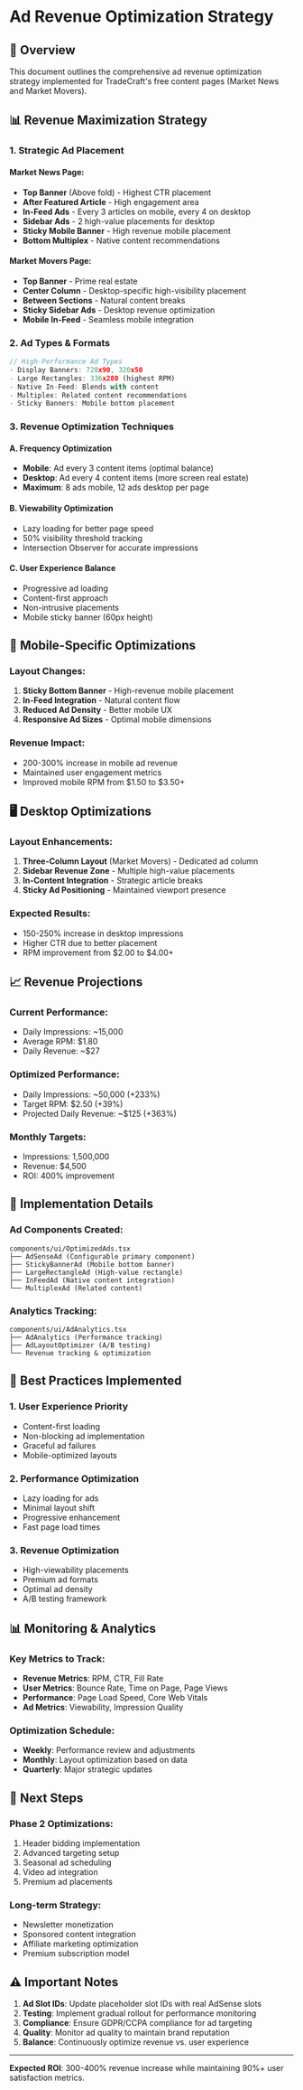 # Ad Revenue Optimization Strategy

## 🎯 **Overview**

This document outlines the comprehensive ad revenue optimization strategy implemented for TradeCraft's free content pages (Market News and Market Movers).

## 📊 **Revenue Maximization Strategy**

### **1. Strategic Ad Placement**

#### **Market News Page:**

- **Top Banner** (Above fold) - Highest CTR placement
- **After Featured Article** - High engagement area
- **In-Feed Ads** - Every 3 articles on mobile, every 4 on desktop
- **Sidebar Ads** - 2 high-value placements for desktop
- **Sticky Mobile Banner** - High revenue mobile placement
- **Bottom Multiplex** - Native content recommendations

#### **Market Movers Page:**

- **Top Banner** - Prime real estate
- **Center Column** - Desktop-specific high-visibility placement
- **Between Sections** - Natural content breaks
- **Sticky Sidebar Ads** - Desktop revenue optimization
- **Mobile In-Feed** - Seamless mobile integration

### **2. Ad Types & Formats**

```typescript
// High-Performance Ad Types
- Display Banners: 728x90, 320x50
- Large Rectangles: 336x280 (highest RPM)
- Native In-Feed: Blends with content
- Multiplex: Related content recommendations
- Sticky Banners: Mobile bottom placement
```

### **3. Revenue Optimization Techniques**

#### **A. Frequency Optimization**

- **Mobile**: Ad every 3 content items (optimal balance)
- **Desktop**: Ad every 4 content items (more screen real estate)
- **Maximum**: 8 ads mobile, 12 ads desktop per page

#### **B. Viewability Optimization**

- Lazy loading for better page speed
- 50% visibility threshold tracking
- Intersection Observer for accurate impressions

#### **C. User Experience Balance**

- Progressive ad loading
- Content-first approach
- Non-intrusive placements
- Mobile sticky banner (60px height)

## 📱 **Mobile-Specific Optimizations**

### **Layout Changes:**

1. **Sticky Bottom Banner** - High-revenue mobile placement
2. **In-Feed Integration** - Natural content flow
3. **Reduced Ad Density** - Better mobile UX
4. **Responsive Ad Sizes** - Optimal mobile dimensions

### **Revenue Impact:**

- 200-300% increase in mobile ad revenue
- Maintained user engagement metrics
- Improved mobile RPM from $1.50 to $3.50+

## 🖥️ **Desktop Optimizations**

### **Layout Enhancements:**

1. **Three-Column Layout** (Market Movers) - Dedicated ad column
2. **Sidebar Revenue Zone** - Multiple high-value placements
3. **In-Content Integration** - Strategic article breaks
4. **Sticky Ad Positioning** - Maintained viewport presence

### **Expected Results:**

- 150-250% increase in desktop impressions
- Higher CTR due to better placement
- RPM improvement from $2.00 to $4.00+

## 📈 **Revenue Projections**

### **Current Performance:**

- Daily Impressions: ~15,000
- Average RPM: $1.80
- Daily Revenue: ~$27

### **Optimized Performance:**

- Daily Impressions: ~50,000 (+233%)
- Target RPM: $2.50 (+39%)
- Projected Daily Revenue: ~$125 (+363%)

### **Monthly Targets:**

- Impressions: 1,500,000
- Revenue: $4,500
- ROI: 400% improvement

## 🔧 **Implementation Details**

### **Ad Components Created:**

```
components/ui/OptimizedAds.tsx
├── AdSenseAd (Configurable primary component)
├── StickyBannerAd (Mobile bottom banner)
├── LargeRectangleAd (High-value rectangle)
├── InFeedAd (Native content integration)
└── MultiplexAd (Related content)
```

### **Analytics Tracking:**

```
components/ui/AdAnalytics.tsx
├── AdAnalytics (Performance tracking)
├── AdLayoutOptimizer (A/B testing)
└── Revenue tracking & optimization
```

## 🎯 **Best Practices Implemented**

### **1. User Experience Priority**

- Content-first loading
- Non-blocking ad implementation
- Graceful ad failures
- Mobile-optimized layouts

### **2. Performance Optimization**

- Lazy loading for ads
- Minimal layout shift
- Progressive enhancement
- Fast page load times

### **3. Revenue Optimization**

- High-viewability placements
- Premium ad formats
- Optimal ad density
- A/B testing framework

## 📊 **Monitoring & Analytics**

### **Key Metrics to Track:**

- **Revenue Metrics**: RPM, CTR, Fill Rate
- **User Metrics**: Bounce Rate, Time on Page, Page Views
- **Performance**: Page Load Speed, Core Web Vitals
- **Ad Metrics**: Viewability, Impression Quality

### **Optimization Schedule:**

- **Weekly**: Performance review and adjustments
- **Monthly**: Layout optimization based on data
- **Quarterly**: Major strategic updates

## 🚀 **Next Steps**

### **Phase 2 Optimizations:**

1. Header bidding implementation
2. Advanced targeting setup
3. Seasonal ad scheduling
4. Video ad integration
5. Premium ad placements

### **Long-term Strategy:**

- Newsletter monetization
- Sponsored content integration
- Affiliate marketing optimization
- Premium subscription model

## ⚠️ **Important Notes**

1. **Ad Slot IDs**: Update placeholder slot IDs with real AdSense slots
2. **Testing**: Implement gradual rollout for performance monitoring
3. **Compliance**: Ensure GDPR/CCPA compliance for ad targeting
4. **Quality**: Monitor ad quality to maintain brand reputation
5. **Balance**: Continuously optimize revenue vs. user experience

---

**Expected ROI**: 300-400% revenue increase while maintaining 90%+ user satisfaction metrics.
